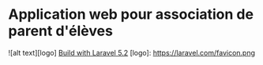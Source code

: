 # Application web pour association de parent d'élèves

![alt text][logo]
[Build with Laravel 5.2](https://laravel.com/ "Laravel")
[logo]: https://laravel.com/favicon.png
